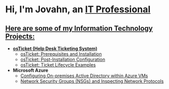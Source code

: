 <h1> Hi, I'm Jovahn, an <a href="https://www.linkedin.com/in/jovahn-benitez-1343a434b/">IT Professional </h1>

<h2>Here are some of my Information Technology Projects:</h2>

- <b>osTicket (Help Desk Ticketing System)</b>
  - [osTicket: Prerequisites and Installation](https://github.com/JBeezy888/osticket-prereqs)
  - [osTicket: Post-Installation Configuration](https://github.com/JBeezy888/post-install-config)
  - [osTicket: Ticket Lifecycle Examples](https://github.com/JBeezy888/ticket-lifecycle)
- <b>Microsoft Azure</b>
  - [Configuring On-premises Active Directory within Azure VMs](https://github.com/JBeezy888/configure-ad)
  - [Network Security Groups (NSGs) and Inspecting Network Protocols](https://github.com/JBeezy888/azure-network-protocols)
